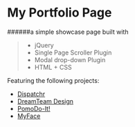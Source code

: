 # My Portfolio Page
######a simple showcase page built with
> - jQuery
> - Single Page Scroller Plugin
> - Modal drop-down Plugin
> - HTML + CSS

Featuring the following projects:

- [Dispatchr](dispatch-react.github.io/demo)
- [DreamTeam Design](dreamteam.design)
- [PomoDo-It!](https://github.com/alphanumeric0101/pomodo-it)
- [MyFace](https://github.com/alphanumeric0101/myface)
